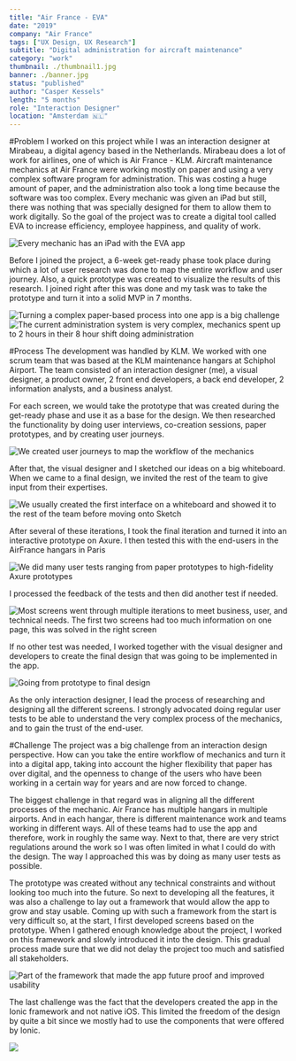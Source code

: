```yaml
---
title: "Air France - EVA"
date: "2019"
company: "Air France"
tags: ["UX Design, UX Research"]
subtitle: "Digital administration for aircraft maintenance"
category: "work"
thumbnail: ./thumbnail1.jpg
banner: ./banner.jpg
status: "published"
author: "Casper Kessels"
length: "5 months"
role: "Interaction Designer"
location: "Amsterdam 🇳🇱"
---
```


#Problem
I worked on this project while I was an interaction designer at Mirabeau, a digital agency based in the Netherlands. Mirabeau does a lot of work for airlines, one of which is Air France - KLM. Aircraft maintenance mechanics at Air France were working mostly on paper and using a very complex software program for administration. This was costing a huge amount of paper, and the administration also took a long time because the software was too complex. Every mechanic was given an iPad but still, there was nothing that was specially designed for them to allow them to work digitally. So the goal of the project was to create a digital tool called EVA to increase efficiency, employee happiness, and quality of work.

![Every mechanic has an iPad with the EVA app](./hangar.jpg)

Before I joined the project, a 6-week get-ready phase took place during which a lot of user research was done to map the entire workflow and user journey. Also, a quick prototype was created to visualize the results of this research. I joined right after this was done and my task was to take the prototype and turn it into a solid MVP in 7 months.

![Turning a complex paper-based process into one app is a big challenge](./oldprocess.png)
![The current administration system is very complex, mechanics spent up to 2 hours in their 8 hour shift doing administration](./mtx.png)

#Process
The development was handled by KLM. We worked with one scrum team that was based at the KLM maintenance hangars at Schiphol Airport. The team consisted of an interaction designer (me), a visual designer, a product owner, 2 front end developers, a back end developer, 2 information analysts, and a business analyst.

For each screen, we would take the prototype that was created during the get-ready phase and use it as a base for the design. We then researched the functionality by doing user interviews, co-creation sessions, paper prototypes, and by creating user journeys.

![We created user journeys to map the workflow of the mechanics](./journey.png)

After that, the visual designer and I sketched our ideas on a big whiteboard. When we came to a final design, we invited the rest of the team to give input from their expertises.

![We usually created the first interface on a whiteboard and showed it to the rest of the team before moving onto Sketch](./whiteboards.png)

After several of these iterations, I took the final iteration and turned it into an interactive prototype on Axure. I then tested this with the end-users in the AirFrance hangars in Paris

![We did many user tests ranging from paper prototypes to high-fidelity Axure prototypes](./usertests.png)

I processed the feedback of the tests and then did another test if needed.

![Most screens went through multiple iterations to meet business, user, and technical needs. The first two screens had too much information on one page, this was solved in the right screen](iterations.png)

If no other test was needed, I worked together with the visual designer and developers to create the final design that was going to be implemented in the app.

![Going from prototype to final design](./visualdesign.png)

As the only interaction designer, I lead the process of researching and designing all the different screens. I strongly advocated doing regular user tests to be able to understand the very complex process of the mechanics, and to gain the trust of the end-user.

#Challenge
The project was a big challenge from an interaction design perspective. How can you take the entire workflow of mechanics and turn it into a digital app, taking into account the higher flexibility that paper has over digital, and the openness to change of the users who have been working in a certain way for years and are now forced to change.

The biggest challenge in that regard was in aligning all the different processes of the mechanic. Air France has multiple hangars in multiple airports. And in each hangar, there is different maintenance work and teams working in different ways. All of these teams had to use the app and therefore, work in roughly the same way. Next to that, there are very strict regulations around the work so I was often limited in what I could do with the design. The way I approached this was by doing as many user tests as possible.

The prototype was created without any technical constraints and without looking too much into the future. So next to developing all the features, it was also a challenge to lay out a framework that would allow the app to grow and stay usable. Coming up with such a framework from the start is very difficult so, at the start, I first developed screens based on the prototype. When I gathered enough knowledge about the project, I worked on this framework and slowly introduced it into the design. This gradual process made sure that we did not delay the project too much and satisfied all stakeholders.

![Part of the framework that made the app future proof and improved usability](./framework.png)

The last challenge was the fact that the developers created the app in the Ionic framework and not native iOS. This limited the freedom of the design by quite a bit since we mostly had to use the components that were offered by Ionic.

![](./EVA_final.png)